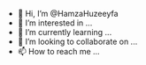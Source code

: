 - 👋 Hi, I’m @HamzaHuzeeyfa
- 👀 I’m interested in ...
- 🌱 I’m currently learning ...
- 💞️ I’m looking to collaborate on ...
- 📫 How to reach me ...

<!---
HamzaHuzeeyfa/HamzaHuzeeyfa is a ✨ special ✨ repository because its `README.md` (this file) appears on your GitHub profile.
You can click the Preview link to take a look at your changes.
--->
